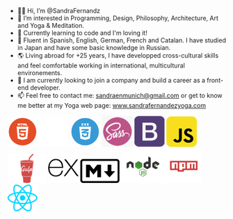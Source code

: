 - 👋🏽 Hi, I’m @SandraFernandz
- 💎 I’m interested in Programming, Design, Philosophy, Architecture, Art and Yoga & Meditation.
- 💫 Currently learning to code and I'm loving it!
- 💬 Fluent in Spanish, English, German, French and Catalan. I have studied in Japan and have some basic knowledge in Russian.
- 🌎 Living abroad for +25 years, I have developped cross-cultural skills and feel comfortable working in international, multicultural        environements.
- 👀 I am currently looking to join a company and build a career as a front-end developer.
- 📫 Feel free to contact me: sandraenmunich@gmail.com or get to know me better at my Yoga web page: www.sandrafernandezyoga.com

<img src="images/html.png" width = 70><img src="images/space.png" width = 70> <img src="images/CSS.png" width= 70> <img src="images/sass.png" width=70> <img src="images/bootstrap.png" width=70> <img src="images/javascript.png" width= 70> <img src="images/gulp-logo.png" width= 90>
<img src="images/ex.png" width = 70> <img src="images/markdown.png" width=90> <img src="images/node.png" width= 100>
<img src="images/npm.png" width = 80> <img src="images/react.png" width = 70> 
 


<!---
SandraFernandz/SandraFernandz is a ✨ special ✨ repository because its `README.md` (this file) appears on your GitHub profile.
You can click the Preview link to take a look at your changes.
--->
